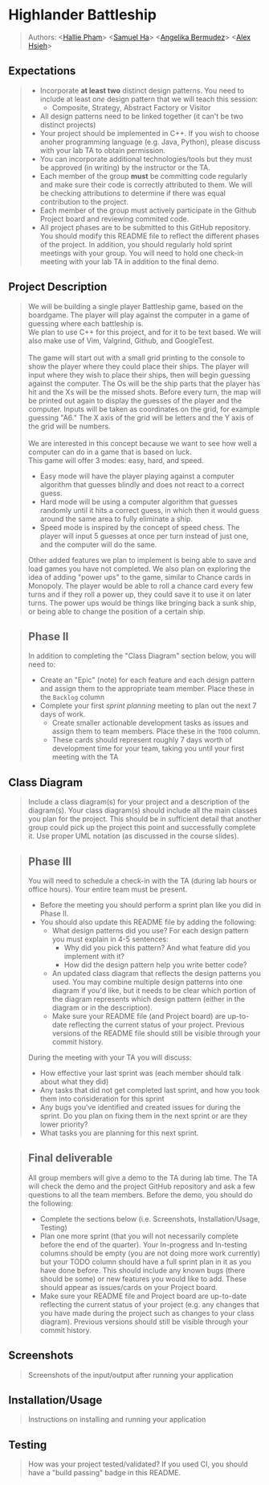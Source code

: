 # Highlander Battleship
 > Authors: <[Hallie Pham](https://github.com/halliehp)>  <[Samuel Ha](https://github.com/hajitae)>  <[Angelika Bermudez](https://github.com/angelikab028)>  <[Alex Hsieh](https://github.com/Potanz)>
 
 ## Expectations
 > * Incorporate **at least two** distinct design patterns. You need to include at least *one* design pattern that we will teach this session:
 >   * Composite, Strategy, Abstract Factory or Visitor
 > * All design patterns need to be linked together (it can't be two distinct projects)
 > * Your project should be implemented in C++. If you wish to choose anoher programming language (e.g. Java, Python), please discuss with your lab TA to obtain permission.
 > * You can incorporate additional technologies/tools but they must be approved (in writing) by the instructor or the TA.
 > * Each member of the group **must** be committing code regularly and make sure their code is correctly attributed to them. We will be checking attributions to determine if there was equal contribution to the project.
 > * Each member of the group must actively participate in the Github Project board and reviewing commited code.
> * All project phases are to be submitted to this GitHub repository. You should modify this README file to reflect the different phases of the project. In addition, you should regularly hold sprint meetings with your group. You will need to hold one check-in meeting with your lab TA in addition to the final demo.

## Project Description
> We will be building a single player Battleship game, based on the boardgame.  The player will play against the computer in a game of guessing where each battleship is. <br/>
> We plan to use C++ for this project, and for it to be text based. We will also make use of Vim, Valgrind, Github, and GoogleTest. <br/>
> <br/>
> The game will start out with a small grid printing to the console to show the player where they could place their ships.  The player will input where they wish to place their ships, then will begin guessing against the computer.  The Os will be the ship parts that the player has hit and the Xs will be the missed shots.  Before every turn, the map will be printed out again to display the guesses of the player and the computer. Inputs will be taken as coordinates on the grid, for example guessing "A6." The X axis of the grid will be letters and the Y axis of the grid will be numbers.<br/> <br/>
> We are interested in this concept because we want to see how well a computer can do in a game that is based on luck. <br/>
> This game will offer 3 modes: easy, hard, and speed.  
> * Easy mode will have the player playing against a computer algorithm that guesses blindly and does not react to a correct guess.  
> * Hard mode will be using a computer algorithm that guesses randomly until it hits a correct guess, in which then it would guess around the same area to fully eliminate a ship. 
> * Speed mode is inspired by the concept of speed chess. The player will input 5 guesses at once per turn instead of just one, and the computer will do the same. <br/>
> 
> Other added features we plan to implement is being able to save and load games you have not completed. We also plan on exploring the idea of adding "power ups" to the game, similar to Chance cards in Monopoly.  The player would be able to roll a chance card every few turns and if they roll a power up, they could save it to use it on later turns.  The power ups would be things like bringing back a sunk ship, or being able to change the position of a certain ship. <br/>

 > ## Phase II
 > In addition to completing the "Class Diagram" section below, you will need to:
 > * Create an "Epic" (note) for each feature and each design pattern and assign them to the appropriate team member. Place these in the `Backlog` column
 > * Complete your first *sprint planning* meeting to plan out the next 7 days of work.
 >   * Create smaller actionable development tasks as issues and assign them to team members. Place these in the `TODO` column.
 >   * These cards should represent roughly 7 days worth of development time for your team, taking you until your first meeting with the TA
## Class Diagram
 > Include a class diagram(s) for your project and a description of the diagram(s). Your class diagram(s) should include all the main classes you plan for the project. This should be in sufficient detail that another group could pick up the project this point and successfully complete it. Use proper UML notation (as discussed in the course slides).
 
 > ## Phase III
 > You will need to schedule a check-in with the TA (during lab hours or office hours). Your entire team must be present. 
 > * Before the meeting you should perform a sprint plan like you did in Phase II.
 > * You should also update this README file by adding the following:
 >   * What design patterns did you use? For each design pattern you must explain in 4-5 sentences:
 >     * Why did you pick this pattern? And what feature did you implement with it?
 >     * How did the design pattern help you write better code?
 >   * An updated class diagram that reflects the design patterns you used. You may combine multiple design patterns into one diagram if you'd like, but it needs to be clear which portion of the diagram represents which design pattern (either in the diagram or in the description).
 >   * Make sure your README file (and Project board) are up-to-date reflecting the current status of your project. Previous versions of the README file should still be visible through your commit history.
> 
> During the meeting with your TA you will discuss: 
 > * How effective your last sprint was (each member should talk about what they did)
 > * Any tasks that did not get completed last sprint, and how you took them into consideration for this sprint
 > * Any bugs you've identified and created issues for during the sprint. Do you plan on fixing them in the next sprint or are they lower priority?
 > * What tasks you are planning for this next sprint.

 
 > ## Final deliverable
 > All group members will give a demo to the TA during lab time. The TA will check the demo and the project GitHub repository and ask a few questions to all the team members. 
 > Before the demo, you should do the following:
 > * Complete the sections below (i.e. Screenshots, Installation/Usage, Testing)
 > * Plan one more sprint (that you will not necessarily complete before the end of the quarter). Your In-progress and In-testing columns should be empty (you are not doing more work currently) but your TODO column should have a full sprint plan in it as you have done before. This should include any known bugs (there should be some) or new features you would like to add. These should appear as issues/cards on your Project board.
 > * Make sure your README file and Project board are up-to-date reflecting the current status of your project (e.g. any changes that you have made during the project such as changes to your class diagram). Previous versions should still be visible through your commit history. 
 
 ## Screenshots
 > Screenshots of the input/output after running your application
 ## Installation/Usage
 > Instructions on installing and running your application
 ## Testing
 > How was your project tested/validated? If you used CI, you should have a "build passing" badge in this README.
 
